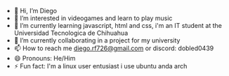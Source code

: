 - 👋 Hi, I’m Diego
- 👀 I’m interested in videogames and learn to play music
- 🌱 I’m currently learning  javascript, html and css, i'm an IT student at the Universidad Tecnologica de Chihuahua
- 💞️ I’m currently collaborating in a project for my university
- 📫 How to reach me diego.rf726@gmail.com or discord: dobled0439
- 😄 Pronouns: He/Him
- ⚡ Fun fact: I'm a linux user entusiast i use ubuntu anda arch 

<!---
diegodealer/diegodealer is a ✨ special ✨ repository because its `README.md` (this file) appears on your GitHub profile.
You can click the Preview link to take a look at your changes.
--->
